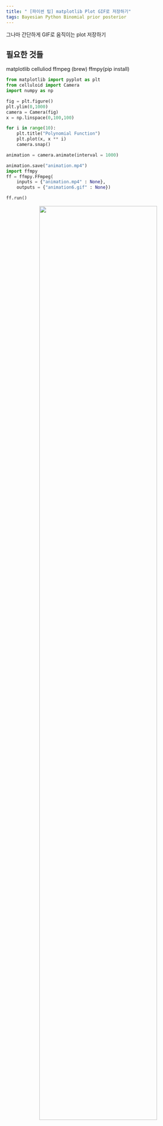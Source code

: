 ```yaml
---
title: " [파이썬 팁] matplotlib Plot GIF로 저장하기"
tags: Bayesian Python Binomial prior posterior
---
```


그나마 간단하게 GIF로 움직이는 plot 저장하기
## 필요한 것들
matplotlib
celluliod
ffmpeg (brew)
ffmpy(pip install)

```python
from matplotlib import pyplot as plt
from celluloid import Camera
import numpy as np
```

```python
fig = plt.figure()
plt.ylim(0,1000)
camera = Camera(fig)
x = np.linspace(0,100,100)

for i in range(10):
    plt.title("Polynomial Function")
    plt.plot(x, x ** i)
    camera.snap()

animation = camera.animate(interval = 1000)
```

```python
animation.save("animation.mp4")
import ffmpy
ff = ffmpy.FFmpeg(
    inputs = {"animation.mp4" : None},
    outputs = {"animation6.gif" : None})

ff.run()
```
<center><img src="https://imgur.com/zdvSxCB.gif" width=80% height=80%></center>
